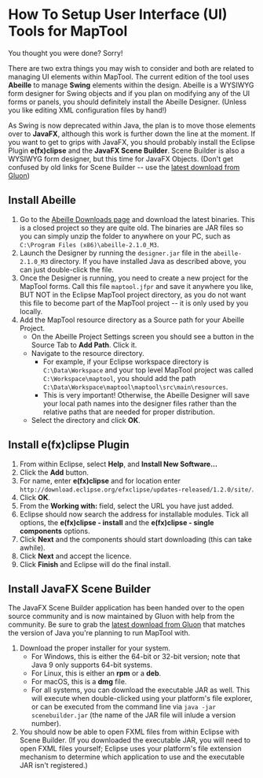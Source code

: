 How To Setup User Interface (UI) Tools for MapTool
==================================================

You thought you were done?  Sorry!

There are two extra things you may wish to consider and both are related to managing UI elements within MapTool. The current edition of the tool uses **Abeille** to manage **Swing** elements within the design. Abeille is a WYSIWYG form designer for Swing objects and if you plan on modifying any of the UI forms or panels, you should definitely install the Abeille Designer.  (Unless you like editing XML configuration files by hand!)

As Swing is now deprecated within Java, the plan is to move those elements over to **JavaFX**, although this work is further down the line at the moment. If you want to get to grips with JavaFX, you should probably install the Eclipse Plugin **e(fx)clipse** and the **JavaFX Scene Builder**. Scene Builder is also a WYSIWYG form designer, but this time for JavaFX Objects.  (Don't get confused by old links for Scene Builder -- use the [latest download from Gluon](http://gluonhq.com/products/scene-builder/))


Install Abeille
---------------

1. Go to the [Abeille Downloads page](https://java.net/projects/abeille/downloads/directory/Abeille%20Form%20Designer%202.1.0%20M3) and download the latest binaries. This is a closed project so they are quite old. The binaries are JAR files so you can simply unzip the folder to anywhere on your PC, such as `C:\Program Files (x86)\abeille-2.1.0_M3`.
1. Launch the Designer by running the `designer.jar` file in the `abeille-2.1.0_M3` directory. If you have installed Java as described above, you can just double-click the file.
1. Once the Designer is running, you need to create a new project for the MapTool forms. Call this file `maptool.jfpr` and save it anywhere you like, BUT NOT in the Eclipse MapTool project directory, as you do not want this file to become part of the MapTool project -- it is only used by you locally.
1. Add the MapTool resource directory as a Source path for your Abeille Project.
    * On the Abeille Project Settings screen you should see a button in the Source Tab to **Add Path**. Click it.
    * Navigate to the resource directory.
        * For example, if your Eclipse workspace directory is `C:\Data\Workspace` and your top level MapTool project was called `C:\Workspace\maptool`, you should add the path `C:\Data\Workspace\maptool\maptool\src\main\resources`.
        * This is very important!  Otherwise, the Abeille Designer will save your local path names into the designer files rather than the relative paths that are needed for proper distribution.
    * Select the directory and click **OK**.


Install e(fx)clipse Plugin
--------------------------

1. From within Eclipse, select **Help**, and **Install New Software...**
1. Click the **Add** button.
1. For name, enter **e(fx)clipse** and for location enter `http://download.eclipse.org/efxclipse/updates-released/1.2.0/site/`.
1. Click **OK**.
1. From the **Working with:** field, select the URL you have just added.
1. Eclipse should now search the address for installable modules. Tick all options, the **e(fx)clipse - install** and the **e(fx)clipse - single components** options.
1. Click **Next** and the components should start downloading (this can take awhile).
1. Click **Next** and accept the licence.
1. Click **Finish** and Eclipse will do the final install.


Install JavaFX Scene Builder
----------------------------

The JavaFX Scene Builder application has been handed over to the open source community and is now maintained by Gluon with help from the community.  Be sure to grab the [latest download from Gluon](http://gluonhq.com/products/scene-builder/) that matches the version of Java you're planning to run MapTool with.

1. Download the proper installer for your system.
    * For Windows, this is either the 64-bit or 32-bit version; note that Java 9 only supports 64-bit systems.
    * For Linux, this is either an **rpm** or a **deb**.
    * For macOS, this is a **dmg** file.
    * For all systems, you can download the executable JAR as well.  This will execute when double-clicked using your platform's file explorer, or can be executed from the command line via `java -jar scenebuilder.jar` (the name of the JAR file will inlude a version number).
1. You should now be able to open FXML files from within Eclipse with Scene Builder.  (If you downloaded the executable JAR, you will need to open FXML files yourself; Eclipse uses your platform's file extension mechanism to determine which application to use and the executable JAR isn't registered.)
